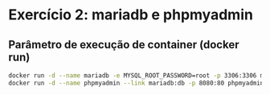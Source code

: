 # Exercício 2: mariadb e phpmyadmin

## Parâmetro de execução de container (docker run)
```bash
docker run -d --name mariadb -e MYSQL_ROOT_PASSWORD=root -p 3306:3306 mariadb
docker run -d --name phpmyadmin --link mariadb:db -p 8080:80 phpmyadmin/phpmyadmin
